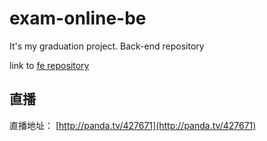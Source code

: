 # exam-online-be
It's my graduation project. Back-end repository

link to [fe repository](https://github.com/AnnatarHe/exam-online-fe)

## 直播

直播地址： [http://panda.tv/427671](http://panda.tv/427671)
